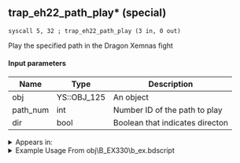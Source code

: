 ## trap_eh22_path_play* (special)

`syscall 5, 32 ; trap_eh22_path_play (3 in, 0 out)`

Play the specified path in the Dragon Xemnas fight

#### Input parameters
| Name | Type | Description
|------|------|------------
| obj   | YS::OBJ_125   | An object
| path_num   | int   | Number ID of the path to play
| dir   | bool   | Boolean that indicates directon




<details>
	<summary>Appears in:</summary>
| filename | Entity (obj)
|----------|-------------
| obj\B_EX330\b_ex.bdscript       | ((F) Xemnas’s dragon (Flying))          

</details>

<details>
	<summary>Example Usage From obj\B_EX330\b_ex.bdscript</summary>
```
L5141:
 popToSp 0
 pushImm 6
 popToWp W4256
 pushFromFSp 0
 pushImm 4
 pushImm 1
 syscall 5, 32 ; trap_eh22_path_play (3 in, 0 out)
 pushImmf 60
 gosub 4, L193
```
</details>

